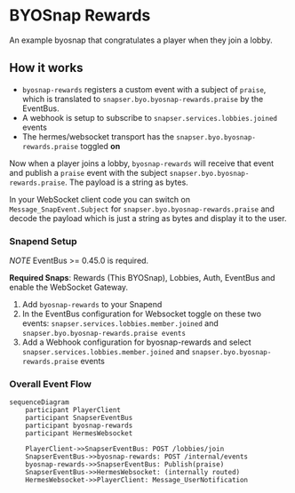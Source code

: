 # BYOSnap Rewards

An example byosnap that congratulates a player when they join a lobby.

## How it works

- `byosnap-rewards` registers a custom event with a subject of `praise`, which is translated to `snapser.byo.byosnap-rewards.praise` by the EventBus.
- A webhook is setup to subscribe to `snapser.services.lobbies.joined` events
- The hermes/websocket transport has the `snapser.byo.byosnap-rewards.praise` toggled **on** 

Now when a player joins a lobby, `byosnap-rewards` will receive that event and publish a `praise` event with
the subject `snapser.byo.byosnap-rewards.praise`. The payload is a string as bytes.

In your WebSocket client code you can switch on `Message_SnapEvent.Subject` for `snapser.byo.byosnap-rewards.praise` and decode the payload which is just a string as bytes and display it to the user.

### Snapend Setup

*NOTE* EventBus >= 0.45.0 is required.

**Required Snaps**: Rewards (This BYOSnap), Lobbies, Auth, EventBus and enable the WebSocket Gateway.

1. Add `byosnap-rewards` to your Snapend
2. In the EventBus configuration for Websocket toggle on these two events: `snapser.services.lobbies.member.joined` and `snapser.byo.byosnap-rewards.praise events`
3. Add a Webhook configuration for byosnap-rewards and select `snapser.services.lobbies.member.joined` and `snapser.byo.byosnap-rewards.praise` events

### Overall Event Flow

```mermaid
sequenceDiagram
    participant PlayerClient
    participant SnapserEventBus
    participant byosnap-rewards
    participant HermesWebsocket

    PlayerClient->>SnapserEventBus: POST /lobbies/join
    SnapserEventBus->>byosnap-rewards: POST /internal/events
    byosnap-rewards->>SnapserEventBus: Publish(praise)
    SnapserEventBus->>HermesWebsocket: (internally routed)
    HermesWebsocket->>PlayerClient: Message_UserNotification
```
